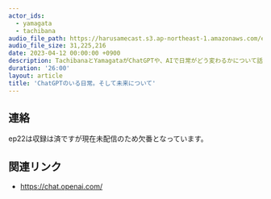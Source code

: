 ```yaml
---
actor_ids:
  - yamagata
  - tachibana
audio_file_path: https://harusamecast.s3.ap-northeast-1.amazonaws.com/episodes/23.mp3
audio_file_size: 31,225,216
date: 2023-04-12 00:00:00 +0900
description: TachibanaとYamagataがChatGPTや、AIで日常がどう変わるかについて話しました。
duration: '26:00'
layout: article
title: 'ChatGPTのいる日常。そして未来について'
---
```


## 連絡

ep22は収録は済ですが現在未配信のため欠番となっています。

## 関連リンク

- https://chat.openai.com/
